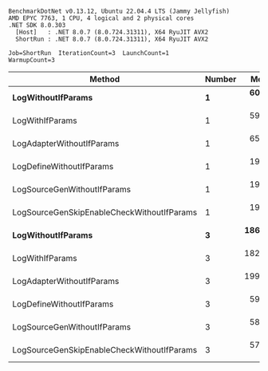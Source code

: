 ```

BenchmarkDotNet v0.13.12, Ubuntu 22.04.4 LTS (Jammy Jellyfish)
AMD EPYC 7763, 1 CPU, 4 logical and 2 physical cores
.NET SDK 8.0.303
  [Host]   : .NET 8.0.7 (8.0.724.31311), X64 RyuJIT AVX2
  ShortRun : .NET 8.0.7 (8.0.724.31311), X64 RyuJIT AVX2

Job=ShortRun  IterationCount=3  LaunchCount=1  
WarmupCount=3  

```
| Method                                     | Number | Mean      | Error      | StdDev   | Min       | Max       | Gen0   | Allocated |
|------------------------------------------- |------- |----------:|-----------:|---------:|----------:|----------:|-------:|----------:|
| **LogWithoutIfParams**                         | **1**      |  **60.88 ns** |  **23.462 ns** | **1.286 ns** |  **60.10 ns** |  **62.36 ns** | **0.0010** |      **88 B** |
| LogWithIfParams                            | 1      |  59.40 ns |   2.676 ns | 0.147 ns |  59.28 ns |  59.56 ns | 0.0010 |      88 B |
| LogAdapterWithoutIfParams                  | 1      |  65.97 ns |   0.841 ns | 0.046 ns |  65.92 ns |  66.01 ns | 0.0010 |      88 B |
| LogDefineWithoutIfParams                   | 1      |  19.86 ns |   2.709 ns | 0.149 ns |  19.77 ns |  20.03 ns |      - |         - |
| LogSourceGenWithoutIfParams                | 1      |  19.85 ns |   0.747 ns | 0.041 ns |  19.82 ns |  19.90 ns |      - |         - |
| LogSourceGenSkipEnableCheckWithoutIfParams | 1      |  19.33 ns |   3.786 ns | 0.208 ns |  19.20 ns |  19.57 ns |      - |         - |
| **LogWithoutIfParams**                         | **3**      | **186.06 ns** |   **3.542 ns** | **0.194 ns** | **185.84 ns** | **186.19 ns** | **0.0031** |     **264 B** |
| LogWithIfParams                            | 3      | 182.83 ns | 101.369 ns | 5.556 ns | 179.37 ns | 189.24 ns | 0.0031 |     264 B |
| LogAdapterWithoutIfParams                  | 3      | 199.44 ns |  84.141 ns | 4.612 ns | 196.49 ns | 204.75 ns | 0.0031 |     264 B |
| LogDefineWithoutIfParams                   | 3      |  59.88 ns |  18.355 ns | 1.006 ns |  59.28 ns |  61.04 ns |      - |         - |
| LogSourceGenWithoutIfParams                | 3      |  58.22 ns |   0.287 ns | 0.016 ns |  58.21 ns |  58.24 ns |      - |         - |
| LogSourceGenSkipEnableCheckWithoutIfParams | 3      |  57.26 ns |   0.947 ns | 0.052 ns |  57.20 ns |  57.30 ns |      - |         - |

